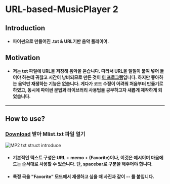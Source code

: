 # URL-based-MusicPlayer 2

## Introduction

- #### 파이썬으로 만들어진 .txt & URL기반 음악 플레이어.


## Motivation

- #### 저는 txt 파일에 URL을 저장해 음악을 듣습니다. 따라서 URL을 일일이 붙여 넣어 들어야 하는데 귀찮고 시간이 낭비되므로 만든 것이 [이 프로그램](https://github.com/VDoring/URL-based-MusicPlayer)입니다. 하지만 좋아하는 음악만 재생하는 기능은 없습니다. 게다가 코드 수정이 어려워 처음부터 만들기로 하였고, 동시에 파이썬 문법과 라이브러리 사용법을 공부하고자 새롭게 제작하게 되었습니다.

-------


## How to use?

### [Download](https://github.com/VDoring/URL-based-MusicPlayer-2/releases) 받아 Mlist.txt 파일 열기
![MP2 txt struct introduce](https://user-images.githubusercontent.com/50266731/122936565-36abda80-d3ac-11eb-9296-4ba2aa3eebb8.png)
- #### 기본적인 텍스트 구성은 URL + memo + (Favorite)이나, 이것은 예시이며 마음에 드는 순서대로 사용할 수 있습니다. 단, spacebar로 구분을 해주어야 합니다.
- #### 특정 곡을 "Favorite" 모드에서 재생하고 싶을 때 사진과 같이 -- 를 붙입니다.
